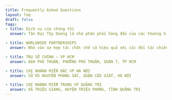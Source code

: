 ```yaml
---
title: Frequently Asked Questions
layout: faq
draft: false
faqs:
- title: Dịch vụ của chúng tôi
  answer: Tân Đại Tây Dương là nhà phân phối hàng đầu của các thương hiệu nổi tiếng như WIll-BURT, HIAB, LIUGONG, LOVOL. Ngoài ra chúng tôi còn cung cấp dịch vụ thiết bị điện và PCCC.

- title: WORLDWIDE PARTNERSHIPS
  answer: Nhờ vào sự hợp tác chặt chẽ và hiệu quả với các đối tác chiến lược tại các thị trường quan trọng như Bắc Mỹ, Châu Âu, Châu Á và Trung Đông, chúng tôi có khả năng cung cấp các giải pháp và dịch vụ tiên tiến, đáp ứng nhu cầu đa dạng của khách hàng toàn cầu.

- title: TRỤ SỞ CHÍNH – VP HCM
  answer: A60 PHÚ THUẬN, PHƯỜNG PHÚ THUẬN, QUẬN 7, TP HCM

- title: CHI NHÁNH MIỀN BẮC VP HÀ NỘI
  answer: SỐ 85 NGUYỄN PHONG SẮC, QUẬN CẦU GIẤY, HÀ NỘI

- title: CHI NHÁNH MIỀN TRUNG VP QUẢNG TRỊ
  answer: XÃ TRIỆU GIANG, HUYỆN TRIỆU PHONG, TỈNH QUẢNG TRỊ
---
```

